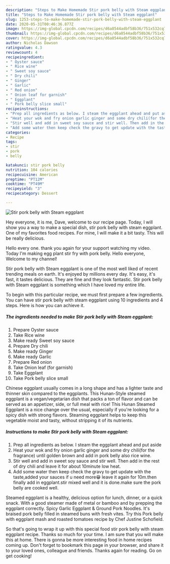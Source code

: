 ```yaml
---
description: "Steps to Make Homemade Stir pork belly with Steam eggplant"
title: "Steps to Make Homemade Stir pork belly with Steam eggplant"
slug: 1253-steps-to-make-homemade-stir-pork-belly-with-steam-eggplant
date: 2020-05-31T00:46:36.877Z
image: https://img-global.cpcdn.com/recipes/d6a8544adbf58b36/751x532cq70/stir-pork-belly-with-steam-eggplant-recipe-main-photo.jpg
thumbnail: https://img-global.cpcdn.com/recipes/d6a8544adbf58b36/751x532cq70/stir-pork-belly-with-steam-eggplant-recipe-main-photo.jpg
cover: https://img-global.cpcdn.com/recipes/d6a8544adbf58b36/751x532cq70/stir-pork-belly-with-steam-eggplant-recipe-main-photo.jpg
author: Nicholas Dawson
ratingvalue: 4.3
reviewcount: 4
recipeingredient:
- " Oyster sauce"
- " Rice wine"
- " Sweet soy sauce"
- " Dry chili"
- " Ginger"
- " Garlic"
- " Red onion"
- " Onion leaf for garnish"
- " Eggplant"
- " Pork belly slice small"
recipeinstructions:
- "Prep all ingredients as below. I steam the eggplant ahead and put aside"
- "Heat your wok and fry onion garlic ginger and some dry chili(for the fragrance) until golden brown and add in pork belly also rice wine."
- "Stir well and add in sweet soy sauce and stir well. Then add in the rest of dry chili and leave it for about 10minute low heat."
- "Add some water then keep check the gravy to get update with the taste,added your sauces if u need more😁 leave it again for 10m.then finally add in eggplant.stir mixed well and it is done.make sure the pork belly are cooked well."
categories:
- Recipe
tags:
- stir
- pork
- belly

katakunci: stir pork belly 
nutrition: 104 calories
recipecuisine: American
preptime: "PT12M"
cooktime: "PT49M"
recipeyield: "3"
recipecategory: Dessert

---
```



![Stir pork belly with Steam eggplant](https://img-global.cpcdn.com/recipes/d6a8544adbf58b36/751x532cq70/stir-pork-belly-with-steam-eggplant-recipe-main-photo.jpg)

Hey everyone, it is me, Dave, welcome to our recipe page. Today, I will show you a way to make a special dish, stir pork belly with steam eggplant. One of my favorites food recipes. For mine, I will make it a bit tasty. This will be really delicious.

Hello every one. thank you again for your support watching my video. Today I&#39;m making egg plant stir fry with pork belly. Hello everyone, Welcome to my channel!

Stir pork belly with Steam eggplant is one of the most well liked of recent trending meals on earth. It's enjoyed by millions every day. It's easy, it's fast, it tastes delicious. They are fine and they look fantastic. Stir pork belly with Steam eggplant is something which I have loved my entire life.


To begin with this particular recipe, we must first prepare a few ingredients. You can have stir pork belly with steam eggplant using 10 ingredients and 4 steps. Here is how you can achieve it.

<!--inarticleads1-->

##### The ingredients needed to make Stir pork belly with Steam eggplant:

1. Prepare  Oyster sauce
1. Take  Rice wine
1. Make ready  Sweet soy sauce
1. Prepare  Dry chili
1. Make ready  Ginger
1. Make ready  Garlic
1. Prepare  Red onion
1. Take  Onion leaf (for garnish)
1. Take  Eggplant
1. Take  Pork belly slice small


Chinese eggplant usually comes in a long shape and has a lighter taste and thinner skin compared to the eggplants. This Hunan-Style steamed eggplant is a vegan/vegetarian dish that packs a ton of flavor and can be served as an appetizer, side, or full meal with rice! This Hunan Steamed Eggplant is a nice change over the usual, especially if you&#39;re looking for a spicy dish with strong flavors. Steaming eggplant helps to keep this vegetable moist and tasty, without stripping it of its nutrients. 

<!--inarticleads2-->

##### Instructions to make Stir pork belly with Steam eggplant:

1. Prep all ingredients as below. I steam the eggplant ahead and put aside
1. Heat your wok and fry onion garlic ginger and some dry chili(for the fragrance) until golden brown and add in pork belly also rice wine.
1. Stir well and add in sweet soy sauce and stir well. Then add in the rest of dry chili and leave it for about 10minute low heat.
1. Add some water then keep check the gravy to get update with the taste,added your sauces if u need more😁 leave it again for 10m.then finally add in eggplant.stir mixed well and it is done.make sure the pork belly are cooked well.


Steamed eggplant is a healthy, delicious option for lunch, dinner, or a quick snack. With a good steamer made of metal or bamboo and by prepping the eggplant correctly. Spicy Garlic Eggplant &amp; Ground Pork Noodles. It&#39;s braised pork belly filled in steamed buns with fresh vites. Try this Pork belly with eggplant mash and roasted tomatoes recipe by Chef Justine Schofield. 

So that's going to wrap it up with this special food stir pork belly with steam eggplant recipe. Thanks so much for your time. I am sure that you will make this at home. There is gonna be more interesting food in home recipes coming up. Don't forget to bookmark this page in your browser, and share it to your loved ones, colleague and friends. Thanks again for reading. Go on get cooking!
